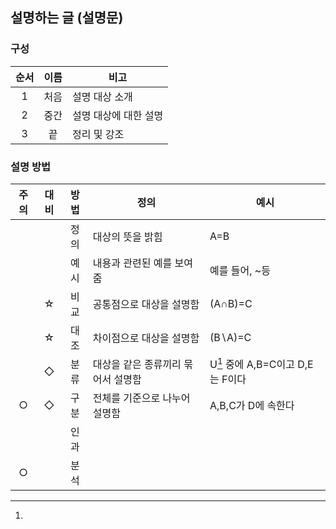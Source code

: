 ## 설명하는 글 (설명문)

### 구성
|순서|이름|비고|
|:-:|:-:|-| 
|1|처음|설명 대상 소개|
|2|중간|설명 대상에 대한 설명|
|3|끝|정리 및 강조|

### 설명 방법
|주의|대비|방법|정의|예시|
|:-:|:-:|:-:|-|-|
|||정의|대상의 뜻을 밝힘|A=B|
|||예시|내용과 관련된 예를 보여줌|예를 들어, ~등|
||☆|비교|공통점으로 대상을 설명함|(A∩B)=C|
||☆|대조|차이점으로 대상을 설명함|(B∖A)=C|
||◇|분류|대상을 같은 종류끼리 묶어서 설명함|U[^1] 중에 A,B=C이고 D,E는 F이다|
|○|◇|구분|전체를 기준으로 나누어 설명함|A,B,C가 D에 속한다|
|||인과|||
|○||분석|||









[^1]: 
